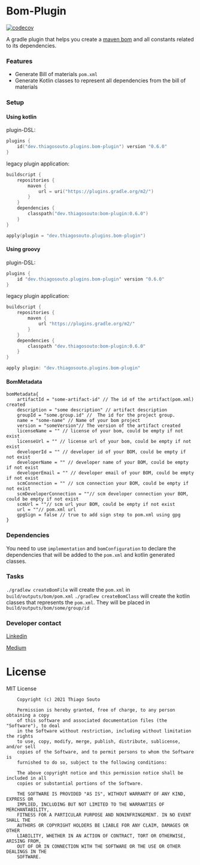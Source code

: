 # Bom-Plugin
[![codecov](https://codecov.io/gh/othiagosouto/bom-plugin/branch/main/graph/badge.svg?token=VW1O1KYLSZ)](https://codecov.io/gh/othiagosouto/bom-plugin)

A gradle plugin that helps you create a [maven bom](https://maven.apache.org/guides/introduction/introduction-to-dependency-mechanism.html#bill-of-materials-bom-poms) and all constants related to its dependencies.

### Features
- Generate Bill of materials `pom.xml`
- Generate Kotlin classes to represent all dependencies from the bill of materials

### Setup
#### Using kotlin
plugin-DSL:

```kotlin
plugins {
    id("dev.thiagosouto.plugins.bom-plugin") version "0.6.0"
}

```
legacy plugin application:
```kotlin
buildscript {
    repositories {
        maven {
            url = uri("https://plugins.gradle.org/m2/")
        }
    }
    dependencies {
        classpath("dev.thiagosouto:bom-plugin:0.6.0")
    }
}

apply(plugin = "dev.thiagosouto.plugins.bom-plugin")
```
#### Using groovy
plugin-DSL:

```groovy
plugins {
    id "dev.thiagosouto.plugins.bom-plugin" version "0.6.0"
}
```
legacy plugin application:
```groovy
buildscript {
    repositories {
        maven {
            url "https://plugins.gradle.org/m2/"
        }
    }
    dependencies {
        classpath "dev.thiagosouto:bom-plugin:0.6.0"
    }
}

apply plugin: "dev.thiagosouto.plugins.bom-plugin"
```

#### BomMetadata

```
bomMetadata{
    artifactId = "some-artifact-id" // The id of the artifact(pom.xml) created
    description = "some description" // artifact description
    groupId = "some.group.id" //  The id for the project group.
    name = "some-name" // Name of your bom project
    version = "someVersion"// The version of the artifact created
    licenseName = "" // license of your bom, could be empty if not exist
    licenseUrl = "" // license url of your bom, could be empty if not exist
    developerId = "" // developer id of your BOM, could be empty if not exist
    developerName = "" // developer name of your BOM, could be empty if not exist
    developerEmail = "" // developer email of your BOM, could be empty if not exist
    scmConnection = "" // scm connection your BOM, could be empty if not exist
    scmDeveloperConnection = ""// scm developer connection your BOM, could be empty if not exist
    scmUrl = ""// scm url your BOM, could be empty if not exist
    url = ""// pom.xml url
    gpgSign = false // true to add sign step to pom.xml using gpg
}
```

### Dependencies
You need to use `implementation` and `bomConfiguration` to declare the dependencies that will be added to the `pom.xml` and kotlin generated classes.

### Tasks
`./gradlew createBomFile` will create the `pom.xml` in `build/outputs/bom/pom.xml`
`./gradlew createBomClass` will create the kotlin classes that represents the `pom.xml`. They will be placed in `build/outputs/bom/some/group/id`


### Developer contact
[Linkedin](https://www.linkedin.com/in/thiagosouto/)

[Medium](https://medium.com/@othiagosouto/)

License
=======
MIT License

        Copyright (c) 2021 Thiago Souto

        Permission is hereby granted, free of charge, to any person obtaining a copy
        of this software and associated documentation files (the "Software"), to deal
        in the Software without restriction, including without limitation the rights
        to use, copy, modify, merge, publish, distribute, sublicense, and/or sell
        copies of the Software, and to permit persons to whom the Software is
        furnished to do so, subject to the following conditions:

        The above copyright notice and this permission notice shall be included in all
        copies or substantial portions of the Software.

        THE SOFTWARE IS PROVIDED "AS IS", WITHOUT WARRANTY OF ANY KIND, EXPRESS OR
        IMPLIED, INCLUDING BUT NOT LIMITED TO THE WARRANTIES OF MERCHANTABILITY,
        FITNESS FOR A PARTICULAR PURPOSE AND NONINFRINGEMENT. IN NO EVENT SHALL THE
        AUTHORS OR COPYRIGHT HOLDERS BE LIABLE FOR ANY CLAIM, DAMAGES OR OTHER
        LIABILITY, WHETHER IN AN ACTION OF CONTRACT, TORT OR OTHERWISE, ARISING FROM,
        OUT OF OR IN CONNECTION WITH THE SOFTWARE OR THE USE OR OTHER DEALINGS IN THE
        SOFTWARE.
